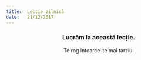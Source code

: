 ```yaml
---
title:  Lecție zilnică
date:   21/12/2017
---
```


### <center>Lucrăm la această lecție.</center>
<center>Te rog intoarce-te mai tarziu.</center>
